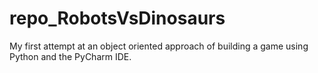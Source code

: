 # repo_RobotsVsDinosaurs
My first attempt at an object oriented approach of building a game using Python and the PyCharm IDE.
